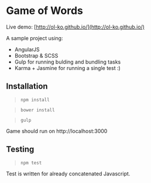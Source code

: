 # Game of Words

Live demo: [http://ol-ko.github.io/](http://ol-ko.github.io/)

A sample project using:
- AngularJS
- Bootstrap & SCSS
- Gulp for running bulding and bundling tasks
- Karma + Jasmine for running a single test :)

## Installation


>  ``` npm install ```
  
>  ``` bower install ```
  
>  ``` gulp ``` 

Game should run on http://localhost:3000

## Testing

> ``` npm test ```

Test is written for already concatenated Javascript.

